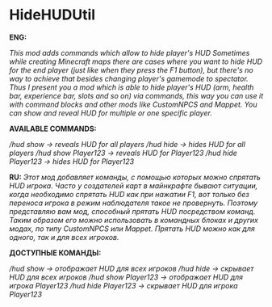 # HideHUDUtil

**ENG:**

*This mod adds commands which allow to hide player's HUD
Sometimes while creating Minecraft maps there are cases where you want to hide HUD for the end player (just like when they press the F1 button), but there's no way to achieve that besides changing player's gamemode to spectator.
Thus I present you a mod which is able to hide player's HUD (arm, health bar, experience bar, slots and so on) via commands, this way you can use it with command blocks and other mods like CustomNPCS and Mappet. You can show and reveal HUD for multiple or one specific player.*

**AVAILABLE COMMANDS:**

*/hud show -> reveals HUD for all players
/hud hide -> hides HUD for all players
/hud show Player123 -> reveals HUD for Player123
/hud hide Player123 -> hides HUD for Player123*

**RU:**
*Этот мод добавляет команды, с помощью которых можно спрятать HUD игрока.
Часто у создателей карт в майнкрафте бывают ситуации, когда необходимо спрятать HUD как при нажатии F1, вот только без переноса игрока в режим наблюдателя такое не провернуть.
Поэтому представляю вам мод, способный прятать HUD посредством команд. Таким образом его можно использовать в командных блоках и других модах, по типу CustomNPCS или Mappet.
Прятать HUD можно как для одного, так и для всех игроков.*

**ДОСТУПНЫЕ КОМАНДЫ:**

*/hud show -> отображает HUD для всех игроков
/hud hide -> скрывает HUD для всех игроков
/hud show Player123 -> отображает HUD для игрока Player123
/hud hide Player123 -> скрывает HUD для игрока Player123*
